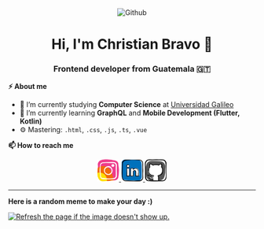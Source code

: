 <div align="center">
<img align="center" alt="Github" title="Github" height="250px" src="https://media.giphy.com/media/du3J3cXyzhj75IOgvA/giphy.gif" />

# Hi, I'm Christian Bravo 👋
### Frontend developer from Guatemala 🇬🇹
</div>

<strong>⚡ About me</strong>

- 🔭 I’m currently studying **Computer Science** at [Universidad Galileo](https://www.galileo.edu)
- 🌱 I’m currently learning **GraphQL** and **Mobile Development (Flutter, Kotlin)**
- ⚙️ Mastering: `.html`, `.css`, `.js`, `.ts`, `.vue`

<strong>📫 How to reach me </strong>

<div align="center">
<a target="_blank" href="https://www.instagram.com/christian.bravo_/">
    <img width="45" height="45" src="https://raw.githubusercontent.com/christian-bravo7/christian-bravo7/master/assets/instagram.svg?sanitize=true" />
</a>
<a target="_blank" href="https://www.linkedin.com/in/christian151-bravo">
    <img width="45" height="45" src="https://raw.githubusercontent.com/christian-bravo7/christian-bravo7/master/assets/linkedin.svg?sanitize=true" />
</a>
<a target="_blank" href="https://github.com/christian-bravo7">
    <img width="45" height="45" src="https://raw.githubusercontent.com/christian-bravo7/christian-bravo7/master/assets/github.svg?sanitize=true" />
</a>
</div>

---

<strong>Here is a random meme to make your day :)</strong>

<a href="https://github.com/techytushar/random-memer"><img src='https://random-memer.herokuapp.com/' title="Enjoy it" alt="Refresh the page if the image doesn't show up." height="500"></a>
